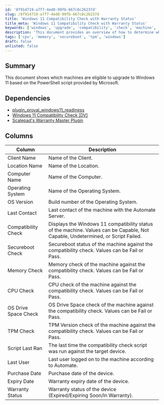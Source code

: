 ```yaml
---
id: '8f914719-a7f7-4ed8-99fb-667c8c26237d'
slug: /8f914719-a7f7-4ed8-99fb-667c8c26237d
title: 'Windows 11 Compatibility Check with Warranty Status'
title_meta: 'Windows 11 Compatibility Check with Warranty Status'
keywords: ['windows', 'upgrade', 'compatibility', 'check', 'machine', 'status', 'client', 'location']
description: 'This document provides an overview of how to determine which machines are eligible for an upgrade to Windows 11 using a PowerShell script. It details dependencies, the columns of data returned, and the significance of each column in assessing compatibility.'
tags: ['cpu', 'memory', 'secureboot', 'tpm', 'windows']
draft: false
unlisted: false
---
```


## Summary

This document shows which machines are eligible to upgrade to Windows 11 based on the PowerShell script provided by Microsoft.

## Dependencies

- [plugin_proval_windows11_readiness](<../tables/plugin_proval_windows11_readiness.md>)
- [Windows 11 Compatibility Check [DV]](<../scripts/Windows - Check Windows 11 Compatibility.md>)
- [Scalepad's Warranty Master Plugin](https://help.scalepad.com/en/articles/5899906-connectwise-automate-integration-instructions)

## Columns

| Column                     | Description                                                                                         |
|----------------------------|-----------------------------------------------------------------------------------------------------|
| Client Name                | Name of the Client.                                                                                |
| Location Name              | Name of the Location.                                                                               |
| Computer Name              | Name of the Computer.                                                                               |
| Operating System           | Name of the Operating System.                                                                        |
| OS Version                 | Build number of the Operating System.                                                               |
| Last Contact               | Last contact of the machine with the Automate Server.                                              |
| Compatibility Check        | Displays the Windows 11 compatibility status of the machine. Values can be Capable, Not Capable, Undetermined, or Script Failed. |
| Secureboot Check           | Secureboot status of the machine against the compatibility check. Values can be Fail or Pass.      |
| Memory Check               | Memory check of the machine against the compatibility check. Values can be Fail or Pass.           |
| CPU Check                  | CPU check of the machine against the compatibility check. Values can be Fail or Pass.              |
| OS Drive Space Check       | OS Drive Space check of the machine against the compatibility check. Values can be Fail or Pass.   |
| TPM Check                  | TPM Version check of the machine against the compatibility check. Values can be Fail or Pass.      |
| Script Last Ran            | The last time the compatibility check script was run against the target device.                    |
| Last User                  | Last user logged on to the machine according to Automate.                                          |
| Purchase Date              | Purchase date of the device.                                                                        |
| Expiry Date                | Warranty expiry date of the device.                                                                 |
| Warranty Status            | Warranty status of the device (Expired/Expiring Soon/In Warranty).                                 |



